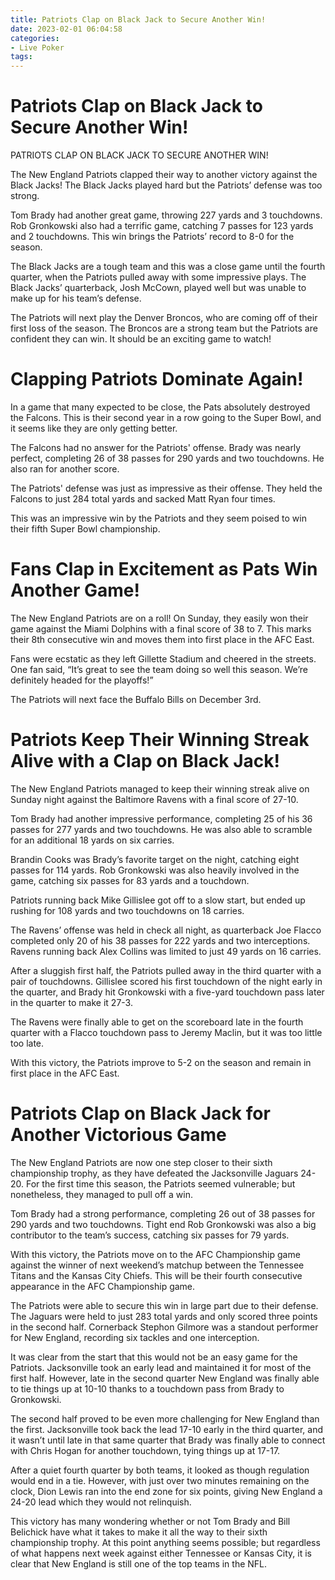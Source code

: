 ```yaml
---
title: Patriots Clap on Black Jack to Secure Another Win!
date: 2023-02-01 06:04:58
categories:
- Live Poker
tags:
---
```



#  Patriots Clap on Black Jack to Secure Another Win!

PATRIOTS CLAP ON BLACK JACK TO SECURE ANOTHER WIN!

The New England Patriots clapped their way to another victory against the Black Jacks! The Black Jacks played hard but the Patriots’ defense was too strong.

Tom Brady had another great game, throwing 227 yards and 3 touchdowns. Rob Gronkowski also had a terrific game, catching 7 passes for 123 yards and 2 touchdowns. This win brings the Patriots’ record to 8-0 for the season.

The Black Jacks are a tough team and this was a close game until the fourth quarter, when the Patriots pulled away with some impressive plays. The Black Jacks’ quarterback, Josh McCown, played well but was unable to make up for his team’s defense.

The Patriots will next play the Denver Broncos, who are coming off of their first loss of the season. The Broncos are a strong team but the Patriots are confident they can win. It should be an exciting game to watch!

#  Clapping Patriots Dominate Again!

In a game that many expected to be close, the Pats absolutely destroyed the Falcons. This is their second year in a row going to the Super Bowl, and it seems like they are only getting better.

The Falcons had no answer for the Patriots' offense. Brady was nearly perfect, completing 26 of 38 passes for 290 yards and two touchdowns. He also ran for another score.

The Patriots' defense was just as impressive as their offense. They held the Falcons to just 284 total yards and sacked Matt Ryan four times.

This was an impressive win by the Patriots and they seem poised to win their fifth Super Bowl championship.

#  Fans Clap in Excitement as Pats Win Another Game!

The New England Patriots are on a roll! On Sunday, they easily won their game against the Miami Dolphins with a final score of 38 to 7. This marks their 8th consecutive win and moves them into first place in the AFC East.

Fans were ecstatic as they left Gillette Stadium and cheered in the streets. One fan said, “It’s great to see the team doing so well this season. We’re definitely headed for the playoffs!”

The Patriots will next face the Buffalo Bills on December 3rd.

#  Patriots Keep Their Winning Streak Alive with a Clap on Black Jack!

The New England Patriots managed to keep their winning streak alive on Sunday night against the Baltimore Ravens with a final score of 27-10.

Tom Brady had another impressive performance, completing 25 of his 36 passes for 277 yards and two touchdowns. He was also able to scramble for an additional 18 yards on six carries.

Brandin Cooks was Brady’s favorite target on the night, catching eight passes for 114 yards. Rob Gronkowski was also heavily involved in the game, catching six passes for 83 yards and a touchdown.

Patriots running back Mike Gillislee got off to a slow start, but ended up rushing for 108 yards and two touchdowns on 18 carries.

The Ravens’ offense was held in check all night, as quarterback Joe Flacco completed only 20 of his 38 passes for 222 yards and two interceptions. Ravens running back Alex Collins was limited to just 49 yards on 16 carries.

After a sluggish first half, the Patriots pulled away in the third quarter with a pair of touchdowns. Gillislee scored his first touchdown of the night early in the quarter, and Brady hit Gronkowski with a five-yard touchdown pass later in the quarter to make it 27-3.

The Ravens were finally able to get on the scoreboard late in the fourth quarter with a Flacco touchdown pass to Jeremy Maclin, but it was too little too late.

With this victory, the Patriots improve to 5-2 on the season and remain in first place in the AFC East.

#  Patriots Clap on Black Jack for Another Victorious Game

The New England Patriots are now one step closer to their sixth championship trophy, as they have defeated the Jacksonville Jaguars 24-20. For the first time this season, the Patriots seemed vulnerable; but nonetheless, they managed to pull off a win.

Tom Brady had a strong performance, completing 26 out of 38 passes for 290 yards and two touchdowns. Tight end Rob Gronkowski was also a big contributor to the team’s success, catching six passes for 79 yards.

With this victory, the Patriots move on to the AFC Championship game against the winner of next weekend’s matchup between the Tennessee Titans and the Kansas City Chiefs. This will be their fourth consecutive appearance in the AFC Championship game.

The Patriots were able to secure this win in large part due to their defense. The Jaguars were held to just 283 total yards and only scored three points in the second half. Cornerback Stephon Gilmore was a standout performer for New England, recording six tackles and one interception.

It was clear from the start that this would not be an easy game for the Patriots. Jacksonville took an early lead and maintained it for most of the first half. However, late in the second quarter New England was finally able to tie things up at 10-10 thanks to a touchdown pass from Brady to Gronkowski.

The second half proved to be even more challenging for New England than the first. Jacksonville took back the lead 17-10 early in the third quarter, and it wasn’t until late in that same quarter that Brady was finally able to connect with Chris Hogan for another touchdown, tying things up at 17-17.

After a quiet fourth quarter by both teams, it looked as though regulation would end in a tie. However, with just over two minutes remaining on the clock, Dion Lewis ran into the end zone for six points, giving New England a 24-20 lead which they would not relinquish.

This victory has many wondering whether or not Tom Brady and Bill Belichick have what it takes to make it all the way to their sixth championship trophy. At this point anything seems possible; but regardless of what happens next week against either Tennessee or Kansas City, it is clear that New England is still one of the top teams in the NFL.